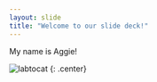 ```yaml
---
layout: slide
title: "Welcome to our slide deck!"
---
```


My name is Aggie!

![labtocat](https://octodex.github.com/images/labtocat.png)
{: .center}
